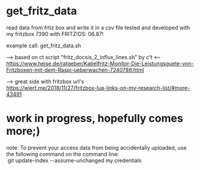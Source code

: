 # get_fritz_data

read data from frtiz box and write it in a csv file
tested and developed with my fritzbox 7390 with FRITZ!OS: 06.87!

example call: get_fritz_data.sh

--> based on ct script "fritz_docsis_2_influx_lines.sh" by c't <--\
https://www.heise.de/ratgeber/Kabelfritz-Monitor-Die-Leistungsguete-von-Fritzboxen-mit-dem-Raspi-ueberwachen-7240786.html

--> great side with fritzbox url's \
https://wiert.me/2018/11/27/fritzbox-lua-links-on-my-research-list/#more-43491


# work in progress, hopefully comes more;)

note: To prevent your access data from being accidentally uploaded, 
      use the following command on the command line:\
&nbsp;git update-index --assume-unchanged my.credentials